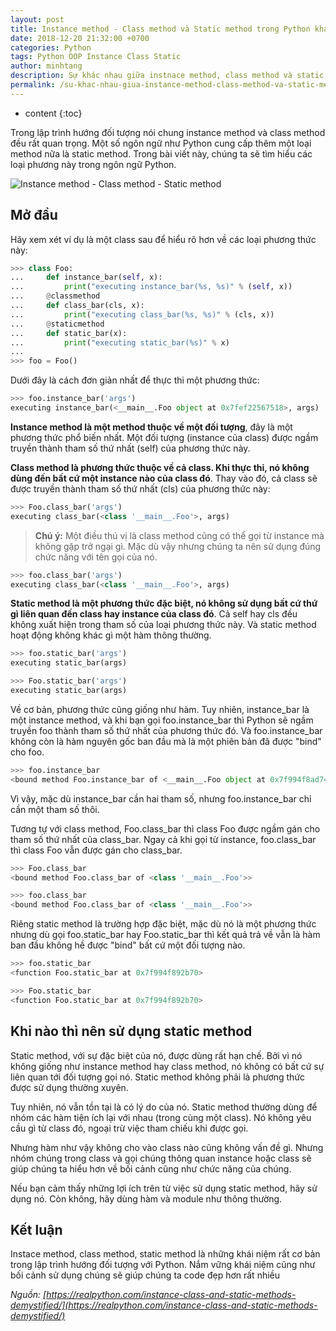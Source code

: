```yaml
---
layout: post
title: Instance method - Class method và Static method trong Python khác nhau như thế nào
date: 2018-12-20 21:32:00 +0700
categories: Python
tags: Python OOP Instance Class Static
author: minhtang
description: Sự khác nhau giữa instnace method, class method và static method trong Python
permalink: /su-khac-nhau-giua-instance-method-class-method-va-static-method-trong-python.html
---
```


* content
{:toc}


Trong lập trình hướng đối tượng nói chung instance method và class method đều rất quan trọng. Một số ngôn ngữ như Python cung cấp thêm một loại method nữa là static method. Trong bài viết này, chúng ta sẽ tìm hiểu các loại phương này trong ngôn ngữ Python.

![Instance method - Class method - Static method](https://files.realpython.com/media/Pythons-Instance-Class-and-Static-Methods-Demystified_Watermarked.5bce71bc29d0.jpg)



## Mở đầu
Hãy xem xét ví dụ là một class sau để hiểu rõ hơn về các loại phương thức này:

```python
>>> class Foo:
...     def instance_bar(self, x):
...         print("executing instance_bar(%s, %s)" % (self, x))
...     @classmethod
...     def class_bar(cls, x):
...         print("executing class_bar(%s, %s)" % (cls, x))
...     @staticmethod
...     def static_bar(x):
...         print("executing static_bar(%s)" % x)
...
>>> foo = Foo()
```

Dưới đây là cách đơn giản nhất để thực thi một phương thức:

```python
>>> foo.instance_bar('args')
executing instance_bar(<__main__.Foo object at 0x7fef22567518>, args)
```

**Instance method là một method thuộc về một đối tượng**, đây là một phương thức phổ biến nhất. Một đối tượng (instance của class) được ngầm truyền thành tham số thứ nhất (self) của phương thức này.

**Class method là phương thức thuộc về cả class. Khi thực thi, nó không dùng đến bất cứ một instance nào của class đó**. Thay vào đó, cả class sẽ được truyền thành tham số thứ nhất (cls) của phương thức này:

```python
>>> Foo.class_bar('args')
executing class_bar(<class '__main__.Foo'>, args)
```

> **Chú ý:** Một điều thú vị là class method cũng có thể gọi từ instance mà không gặp trở ngại gì.
Mặc dù vậy nhưng chúng ta nên sử dụng đúng chức năng với tên gọi của nó.

```python
>>> foo.class_bar('args')
executing class_bar(<class '__main__.Foo'>, args)
```

**Static method là một phương thức đặc biệt, nó không sử dụng bất cứ thứ gì liên quan đến class hay instance của class đó**. Cả self hay cls đều không xuất hiện trong tham số của loại phương thức này. Và static method hoạt động không khác gì một hàm thông thường.

```python
>>> foo.static_bar('args')
executing static_bar(args)

>>> Foo.static_bar('args')
executing static_bar(args)
```

Về cơ bản, phương thức cũng giống như hàm. Tuy nhiên, instance_bar là một instance method, và khi bạn gọi foo.instance_bar thì Python sẽ ngầm truyền foo thành tham số thứ nhất của phương thức đó. Và foo.instance_bar không còn là hàm nguyên gốc ban đầu mà là một phiên bản đã được "bind" cho foo.

```python
>>> foo.instance_bar
<bound method Foo.instance_bar of <__main__.Foo object at 0x7f994f8ad748>>
```

Vì vậy, mặc dù instance_bar cần hai tham số, nhưng foo.instance_bar chỉ cần một tham số thôi.

Tương tự với class method, Foo.class_bar thì class Foo được ngầm gán cho tham số thứ nhất của class_bar. Ngay cả khi gọi từ instance, foo.class_bar thì class Foo vẫn được gán cho class_bar.

```python
>>> Foo.class_bar
<bound method Foo.class_bar of <class '__main__.Foo'>>

>>> foo.class_bar
<bound method Foo.class_bar of <class '__main__.Foo'>>
```

Riêng static method là trường hợp đặc biệt, mặc dù nó là một phương thức nhưng dù gọi foo.static_bar hay Foo.static_bar thì kết quả trả về vẫn là hàm ban đầu không hề được "bind" bất cứ một đối tượng nào.

```python
>>> foo.static_bar
<function Foo.static_bar at 0x7f994f892b70>

>>> Foo.static_bar
<function Foo.static_bar at 0x7f994f892b70>
```

## Khi nào thì nên sử dụng static method
Static method, với sự đặc biệt của nó, được dùng rất hạn chế. Bởi vì nó không giống như instance method hay class method, nó không có bất cứ sự liên quan tới đối tượng gọi nó. Static method không phải là phương thức được sử dụng thường xuyên.

Tuy nhiên, nó vẫn tồn tại là có lý do của nó. Static method thường dùng để nhóm các hàm tiện ích lại với nhau (trong cùng một class). Nó không yêu cầu gì từ class đó, ngoại trừ việc tham chiếu khi được gọi.

Nhưng hàm như vậy không cho vào class nào cũng không vấn đề gì. Nhưng nhóm chúng trong class và gọi chúng thông quan instance hoặc class sẽ giúp chúng ta hiểu hơn về bối cảnh cũng như chức năng của chúng.

Nếu bạn cảm thấy những lợi ích trên từ việc sử dụng static method, hãy sử dụng nó. Còn không, hãy dùng hàm và module như thông thường.

## Kết luận
Instace method, class method, static method là những khái niệm rất cơ bản trong lập trình hướng đối tượng với Python. Nắm vững khái niệm cũng như bối cảnh sử dụng chúng sẽ giúp chúng ta code đẹp hơn rất nhiều

*Nguồn: [https://realpython.com/instance-class-and-static-methods-demystified/](https://realpython.com/instance-class-and-static-methods-demystified/)*
